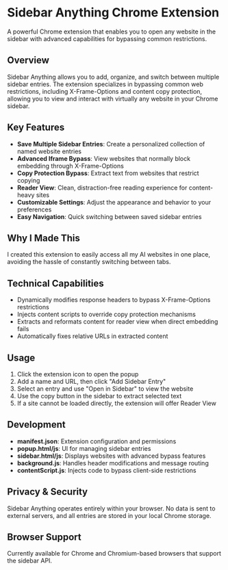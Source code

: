 # Sidebar Anything Chrome Extension

A powerful Chrome extension that enables you to open any website in the sidebar with advanced capabilities for bypassing common restrictions.

## Overview
Sidebar Anything allows you to add, organize, and switch between multiple sidebar entries. The extension specializes in bypassing common web restrictions, including X-Frame-Options and content copy protection, allowing you to view and interact with virtually any website in your Chrome sidebar.

## Key Features
- **Save Multiple Sidebar Entries**: Create a personalized collection of named website entries
- **Advanced Iframe Bypass**: View websites that normally block embedding through X-Frame-Options
- **Copy Protection Bypass**: Extract text from websites that restrict copying
- **Reader View**: Clean, distraction-free reading experience for content-heavy sites
- **Customizable Settings**: Adjust the appearance and behavior to your preferences
- **Easy Navigation**: Quick switching between saved sidebar entries

## Why I Made This
I created this extension to easily access all my AI websites in one place, avoiding the hassle of constantly switching between tabs.

## Technical Capabilities
- Dynamically modifies response headers to bypass X-Frame-Options restrictions
- Injects content scripts to override copy protection mechanisms
- Extracts and reformats content for reader view when direct embedding fails
- Automatically fixes relative URLs in extracted content

## Usage
1. Click the extension icon to open the popup
2. Add a name and URL, then click "Add Sidebar Entry"
3. Select an entry and use "Open in Sidebar" to view the website
4. Use the copy button in the sidebar to extract selected text
5. If a site cannot be loaded directly, the extension will offer Reader View

## Development
- **manifest.json**: Extension configuration and permissions
- **popup.html/js**: UI for managing sidebar entries
- **sidebar.html/js**: Displays websites with advanced bypass features
- **background.js**: Handles header modifications and message routing
- **contentScript.js**: Injects code to bypass client-side restrictions

## Privacy & Security
Sidebar Anything operates entirely within your browser. No data is sent to external servers, and all entries are stored in your local Chrome storage.

## Browser Support
Currently available for Chrome and Chromium-based browsers that support the sidebar API.
